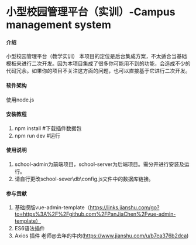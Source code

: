 # 小型校园管理平台（实训）-Campus management system

#### 介绍
小型校园管理平台（教学实训）
本项目的定位是后台集成方案，不太适合当基础模板来进行二次开发。因为本项目集成了很多你可能用不到的功能，会造成不少的代码冗余。如果你的项目不关注这方面的问题，也可以直接基于它进行二次开发。

#### 软件架构
使用node.js


#### 安装教程

1.  npm install    #下载插件数据包
2.  npm run dev    #运行

#### 使用说明

1.  school-admin为前端项目，school-server为后端项目。需分开进行安装及运行。
2.  请自行更改school-sever\db\config.js文件中的数据库链接。

#### 参与贡献

1.  基础摸版vue-admin-template（https://links.jianshu.com/go?to=https%3A%2F%2Fgithub.com%2FPanJiaChen%2Fvue-admin-template）
2.  ES6语法插件
3.  Axios 插件 老师@去年的牛肉(https://www.jianshu.com/u/b7ea376b2dca)